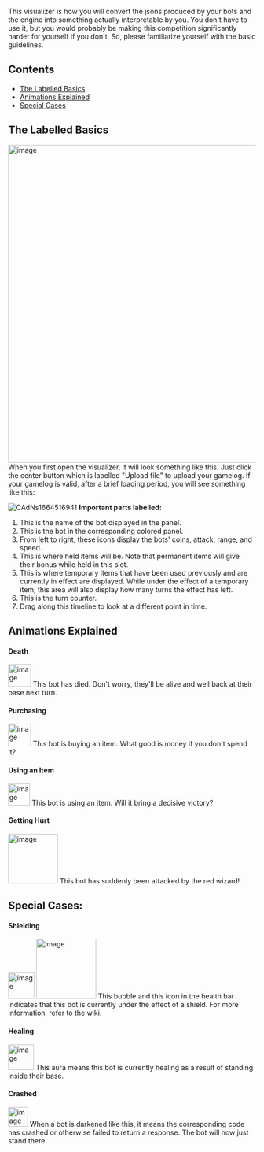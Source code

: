 This visualizer is how you will convert the jsons produced by your bots and the engine into something actually interpretable by you. You don't have to use it, but you would probably be making this competition significantly harder for yourself if you don't. So, please familiarize yourself with the basic guidelines.

## Contents
- [The Labelled Basics](#the-labelled-basics)  
- [Animations Explained](#animations-explained)
- [Special Cases](#special-cases)

## The Labelled Basics
<img width="646" alt="image" src="https://user-images.githubusercontent.com/90988235/193191780-2047efa5-f0fd-49fe-827c-deb081498e79.png">
When you first open the visualizer, it will look something like this. Just click the center button which is labelled "Upload file" to upload your gamelog.
If your gamelog is valid, after a brief loading period, you will see something like this:


![CAdNs1664516941](https://user-images.githubusercontent.com/90988235/193193150-71851cfc-3c92-4bb6-817d-0274cee660f9.png)
**Important parts labelled:**
1. This is the name of the bot displayed in the panel.
2. This is the bot in the corresponding colored panel.
3. From left to right, these icons display the bots' coins, attack, range, and speed.
4. This is where held items will be. Note that permanent items will give their bonus while held in this slot.
5. This is where temporary items that have been used previously and are currently in effect are displayed. While under the effect of a temporary item, this area will also display how many turns the effect has left.
6. This is the turn counter.
7. Drag along this timeline to look at a different point in time.


## Animations Explained

#### Death
<img width="46" alt="image" src="https://user-images.githubusercontent.com/90988235/193193954-7a89602c-aedc-4cba-9a84-43a282579275.png">
This bot has died. Don't worry, they'll be alive and well back at their base next turn.


#### Purchasing
<img width="46" alt="image" src="https://user-images.githubusercontent.com/90988235/193194543-d058e75d-e18f-4f74-ad2a-060b186f1f6c.png">
This bot is buying an item. What good is money if you don't spend it?


#### Using an Item
<img width="44" alt="image" src="https://user-images.githubusercontent.com/90988235/193194727-90ca78a9-78fa-4057-813c-bc9ff7b10c35.png">
This bot is using an item. Will it bring a decisive victory?

#### Getting Hurt
<img width="101" alt="image" src="https://user-images.githubusercontent.com/90988235/193194950-6fcf4683-4469-412d-8a5a-ce85235507ae.png">
This bot has suddenly been attacked by the red wizard!

## Special Cases:
#### Shielding
<img width="53" alt="image" src="https://user-images.githubusercontent.com/90988235/193193724-e89718aa-178a-45ab-b7d6-32952a6b86f6.png">
<img width="122" alt="image" src="https://user-images.githubusercontent.com/90988235/193193763-39591693-f387-400a-bf92-b524938e1fe0.png">
This bubble and this icon in the health bar indicates that this bot is currently under the effect of a shield. For more information, refer to the wiki.

#### Healing
<img width="52" alt="image" src="https://user-images.githubusercontent.com/90988235/193193841-2f62428f-ba26-41a7-b592-9ac5d071ac9c.png">
This aura means this bot is currently healing as a result of standing inside their base.

#### Crashed
<img width="40" alt="image" src="https://user-images.githubusercontent.com/90988235/193194130-25713069-16fc-409f-b90e-83dcf9dc50ef.png">
When a bot is darkened like this, it means the corresponding code has crashed or otherwise failed to return a response. The bot will now just stand there.


